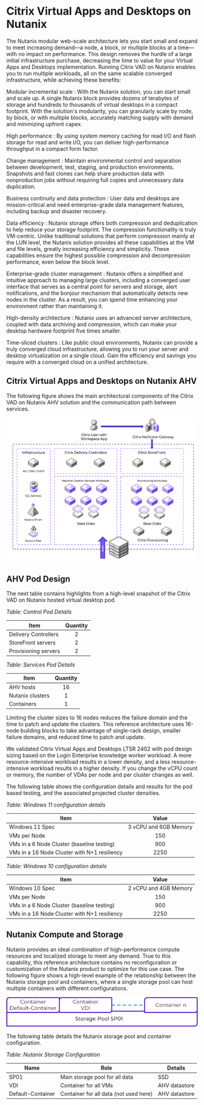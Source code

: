 # Citrix Virtual Apps and Desktops on Nutanix

The Nutanix modular web-scale architecture lets you start small and expand to meet increasing demand—a node, a block, or multiple blocks at a time—with no impact on performance. This design removes the hurdle of a large initial infrastructure purchase, decreasing the time to value for your Virtual Apps and Desktops implementation. Running Citrix VAD on Nutanix enables you to run multiple workloads, all on the same scalable converged infrastructure, while achieving these benefits:

Modular incremental scale
: With the Nutanix solution, you can start small and scale up. A single Nutanix block provides dozens of terabytes of storage and hundreds to thousands of virtual desktops in a compact footprint. With the solution's modularity, you can granularly scale by node, by block, or with multiple blocks, accurately matching supply with demand and minimizing upfront capex.

High performance
: By using system memory caching for read I/O and flash storage for read and write I/O, you can deliver high-performance throughput in a compact form factor. 

Change management
: Maintain environmental control and separation between development, test, staging, and production environments. Snapshots and fast clones can help share production data with nonproduction jobs without requiring full copies and unnecessary data duplication.

Business continuity and data protection
: User data and desktops are mission-critical and need enterprise-grade data management features, including backup and disaster recovery. 

Data efficiency
: Nutanix storage offers both compression and deduplication to help reduce your storage footprint. The compression functionality is truly VM-centric. Unlike traditional solutions that perform compression mainly at the LUN level, the Nutanix solution provides all these capabilities at the VM and file levels, greatly increasing efficiency and simplicity. These capabilities ensure the highest possible compression and decompression performance, even below the block level.

Enterprise-grade cluster management
: Nutanix offers a simplified and intuitive approach to managing large clusters, including a converged user interface that serves as a central point for servers and storage, alert notifications, and the bonjour mechanism that automatically detects new nodes in the cluster. As a result, you can spend time enhancing your environment rather than maintaining it.

High-density architecture
: Nutanix uses an advanced server architecture, coupled with data archiving and compression, which can make your desktop hardware footprint five times smaller.

Time-sliced clusters
: Like public cloud environments, Nutanix can provide a truly converged cloud infrastructure, allowing you to run your server and desktop virtualization on a single cloud. Gain the efficiency and savings you require with a converged cloud on a unified architecture.

## Citrix Virtual Apps and Desktops on Nutanix AHV

The following figure shows the main architectural components of the Citrix VAD on Nutanix AHV solution and the communication path between services.

![Communication path between Citrix Virtual Apps and Desktops and Nutanix services](../images/communication-path.png "Communication Path")

## AHV Pod Design

The next table contains highlights from a high-level snapshot of the Citrix VAD on Nutanix hosted virtual desktop pod.

_Table: Control Pod Details_

| Item | Quantity |
| --- | :---: |
| Delivery Controllers  | 2 |
| StoreFront servers | 2 |
| Provisioning servers | 2 |

_Table: Services Pod Details_

| Item | Quantity |
| --- | :---: |
| AHV hosts | 16 | 
| Nutanix clusters | 1 |
| Containers | 1 |

Limiting the cluster sizes to 16 nodes reduces the failure domain and the time to patch and update the clusters. This reference architecture uses 16-node building blocks to take advantage of single-rack design, smaller failure domains, and reduced time to patch and update. 

We validated Citrix Virtual Apps and Desktops LTSR 2402 with pod design sizing based on the Login Enterprise knowledge worker workload. A more resource-intensive workload results in a lower density, and a less resource-intensive workload results in a higher density. If you change the vCPU count or memory, the number of VDAs per node and per cluster changes as well.

The following table shows the configuration details and results for the pod based testing, and the associated projected cluster densities.

_Table: Windows 11 configuration details_

| Item | Value |
| --- | :---: |
| Windows 11 Spec | 3 vCPU and 6GB Memory |
| VMs per Node | 150 |
| VMs in a 6 Node Cluster (baseline testing) | 900 |
| VMs in a 16 Node Cluster with N+1 resiliency | 2250 |

_Table: Windows 10 configuration details_

| Item | Value |
| --- | :---: |
| Windows 10 Spec | 2 vCPU and 4GB Memory |
| VMs per Node | 150 |
| VMs in a 6 Node Cluster (baseline testing) | 900 |
| VMs in a 16 Node Cluster with N+1 resiliency | 2250 |

## Nutanix Compute and Storage

Nutanix provides an ideal combination of high-performance compute resources and localized storage to meet any demand. True to this capability, this reference architecture contains no reconfiguration or customization of the Nutanix product to optimize for this use case. The following figure shows a high-level example of the relationship between the Nutanix storage pool and containers, where a single storage pool can host multiple containers with different configurations.

![You can seamlessly add containers to a Nutanix storage pool and have it grow dynamically.](../images/nutanix-logical-storage-configuration.png "Nutanix Storage Overview")

The following table details the Nutanix storage pool and container configuration.

_Table: Nutanix Storage Configuration_

| Name | Role | Details |
| --- | --- | --- |
| SP01 | Main storage pool for all data | SSD |
| VDI | Container for all VMs | AHV datastore |
| Default-Container | Container for all data (not used here) | AHV datastore |